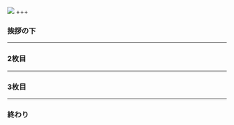 ![](---?https://raw.githubusercontent.com/Sandream66/python_elv/master/p_elv.jpeg)
+++

### 挨拶の下


---

### 2枚目

---

### 3枚目

---

### 終わり

